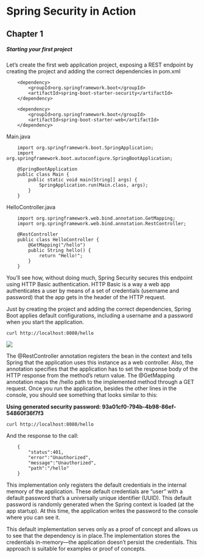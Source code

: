 # Spring Security in Action

## Chapter 1

##### Starting your first project

Let’s create the first web application project, exposing a REST endpoint by creating the project and adding the correct dependencies in pom.xml
```
	<dependency>  
		<groupId>org.springframework.boot</groupId>  
		<artifactId>spring-boot-starter-security</artifactId>  
	</dependency>

	<dependency>  
		<groupId>org.springframework.boot</groupId>  
		<artifactId>spring-boot-starter-web</artifactId>  
	</dependency>
```
  
Main.java
```
	import org.springframework.boot.SpringApplication;  
	import org.springframework.boot.autoconfigure.SpringBootApplication;  

	@SpringBootApplication  
	public class Main {  
		public static void main(String[] args) {  
			SpringApplication.run(Main.class, args);  
		}  
	}
```  
  
HelloController.java  
```
	import org.springframework.web.bind.annotation.GetMapping;  
	import org.springframework.web.bind.annotation.RestController;  

	@RestController  
	public class HelloController {  
		@GetMapping("/hello")  
		public String hello() {  
			return "Hello!";  
		}  
	}
```
  
You’ll see how, without doing much, Spring Security secures this endpoint using HTTP Basic authentication. HTTP Basic is a way a web app authenticates a user by means of a set of credentials (username and password) that the app gets in the header of the HTTP request.
  
Just by creating the project and adding the correct dependencies, Spring Boot applies default configurations, including a username and a password when you start the application.
  
```curl http://localhost:8080/hello```
  
![](../media/14c4a5532d96a1ce6a5aae42d20e7973.png)
  
The @RestController annotation registers the bean in the context and tells Spring that the application uses this instance as a web controller. Also, the annotation specifies that the application has to set the response body of the HTTP response from the method’s return value. The @GetMapping annotation maps the /hello path to the implemented method through a GET request. Once you run the application, besides the other lines in the console, you should see something that looks similar to this:
  
**Using generated security password: 93a01cf0-794b-4b98-86ef-54860f36f7f3**
  
```curl http://localhost:8080/hello```
  
And the response to the call:
  
```
	{
		"status":401,
		"error":"Unauthorized",
		"message":"Unauthorized",
		"path":"/hello"
	}
```

This implementation only registers the default credentials in the internal memory of the application. These default credentials are “user” with a default password that’s a universally unique identifier (UUID). This default password is randomly generated when
the Spring context is loaded (at the app startup). At this time, the application writes the password to the console where you can see it.
  
This default implementation serves only as a proof of concept and allows us to see that the dependency is in place.The implementation stores the credentials in-memory—the application doesn’t persist the credentials. This approach is suitable for examples or proof of concepts.
